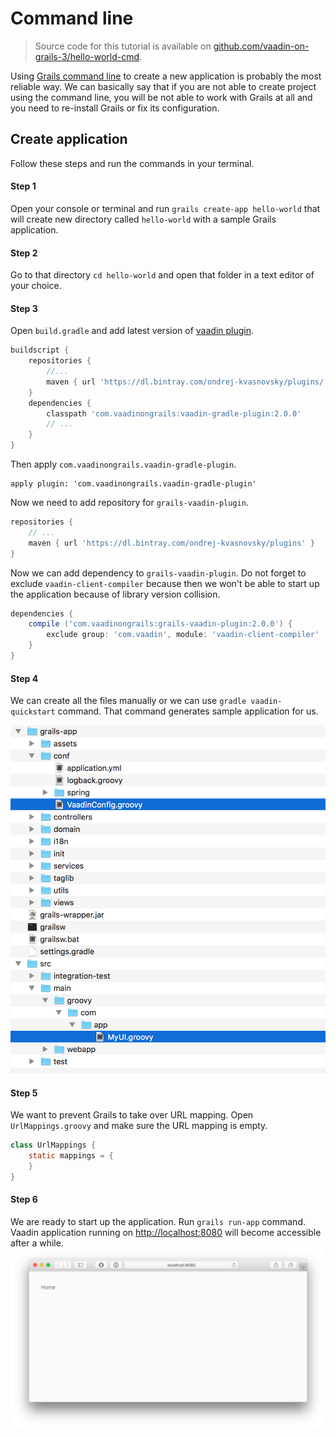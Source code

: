 # Command line

> Source code for this tutorial is available on [github.com/vaadin-on-grails-3/hello-world-cmd](https://github.com/vaadin-on-grails-3/hello-world-cmd).

Using [Grails command line](http://grails.org/doc/latest/guide/single.html#commandLine) to create a new application is probably the most reliable way. We can basically say that if you are not able to create project using the command line, you will be not able to work with Grails at all and you need to re-install Grails or fix its configuration.

## Create application

Follow these steps and run the commands in your terminal.

#### Step 1

Open your console or terminal and run `grails create-app hello-world` that will create new directory called `hello-world` with a sample Grails application.

#### Step 2

Go to that directory `cd hello-world` and open that folder in a text editor of your choice.

#### Step 3

Open `build.gradle` and add latest version of [vaadin plugin](https://bintray.com/ondrej-kvasnovsky/plugins).

```groovy
buildscript {
    repositories {
        //...
        maven { url 'https://dl.bintray.com/ondrej-kvasnovsky/plugins/' }
    }
    dependencies {
        classpath 'com.vaadinongrails:vaadin-gradle-plugin:2.0.0'
        // ... 
    }
}
```

Then apply `com.vaadinongrails.vaadin-gradle-plugin`.

```
apply plugin: 'com.vaadinongrails.vaadin-gradle-plugin'
```

Now we need to add repository for `grails-vaadin-plugin`.

```groovy
repositories {
    // ...
    maven { url 'https://dl.bintray.com/ondrej-kvasnovsky/plugins' }
}
```

Now we can add dependency to `grails-vaadin-plugin`. Do not forget to exclude `vaadin-client-compiler` because then we won't be able to start up the application because of library version collision. 

```groovy
dependencies {
    compile ('com.vaadinongrails:grails-vaadin-plugin:2.0.0') {
        exclude group: 'com.vaadin', module: 'vaadin-client-compiler'
    }
}
```

#### Step 4

We can create all the files manually or we can use `gradle vaadin-quickstart` command. That command generates sample application for us.

![Generated Vaadin files](/assets/cmd-files.png)

#### Step 5

We want to prevent Grails to take over URL mapping. Open `UrlMappings.groovy` and make sure the URL mapping is empty.

```java
class UrlMappings {
    static mappings = {
    }
}
```

#### Step 6

We are ready to start up the application. Run `grails run-app` command. Vaadin application running on [http://localhost:8080](http://localhost:8080) will become accessible after a while.  
  ![Generated Vaadin sample code](/assets/idea-10.png)


